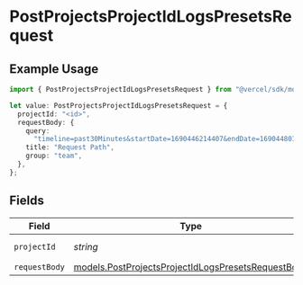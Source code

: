 # PostProjectsProjectIdLogsPresetsRequest

## Example Usage

```typescript
import { PostProjectsProjectIdLogsPresetsRequest } from "@vercel/sdk/models/postprojectsprojectidlogspresetsop.js";

let value: PostProjectsProjectIdLogsPresetsRequest = {
  projectId: "<id>",
  requestBody: {
    query:
      "timeline=past30Minutes&startDate=1690446214407&endDate=1690448014407&levels=info&domains=vercel.com",
    title: "Request Path",
    group: "team",
  },
};
```

## Fields

| Field                                                                                                          | Type                                                                                                           | Required                                                                                                       | Description                                                                                                    |
| -------------------------------------------------------------------------------------------------------------- | -------------------------------------------------------------------------------------------------------------- | -------------------------------------------------------------------------------------------------------------- | -------------------------------------------------------------------------------------------------------------- |
| `projectId`                                                                                                    | *string*                                                                                                       | :heavy_check_mark:                                                                                             | projectId of the preset                                                                                        |
| `requestBody`                                                                                                  | [models.PostProjectsProjectIdLogsPresetsRequestBody](../models/postprojectsprojectidlogspresetsrequestbody.md) | :heavy_minus_sign:                                                                                             | N/A                                                                                                            |